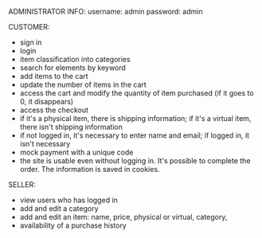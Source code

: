 ADMINISTRATOR INFO:
username: admin
password: admin

CUSTOMER:
- sign in
- login
- item classification into categories
- search for elements by keyword
- add items to the cart
- update the number of items in the cart
- access the cart and modify the quantity of item purchased (if it goes to 0, it disappears)
- access the checkout
- if it's a physical item, there is shipping information;
  if it's a virtual item, there isn't shipping information
- if not logged in, it's necessary to enter name and email;
  if logged in, it isn't necessary
- mock payment with a unique code
- the site is usable even without logging in. It's possible to complete the order. The information is saved in cookies.

SELLER:
- view users who has logged in
- add and edit a category
- add and edit an item:
	name,
	price,
	physical or virtual,
	category,
- availability of a purchase history
